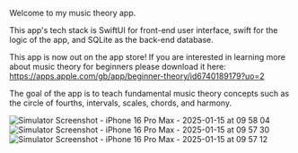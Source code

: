 Welcome to my music theory app.

This app's tech stack is SwiftUI for front-end user interface, swift for the logic of the app, and SQLite as the back-end database.

This app is now out on the app store! If you are interested in learning more about music theory for beginners please download it here: https://apps.apple.com/gb/app/beginner-theory/id6740189179?uo=2

The goal of the app is to teach fundamental music theory concepts such as the circle of fourths, intervals, scales, chords, and harmony.



![Simulator Screenshot - iPhone 16 Pro Max - 2025-01-15 at 09 58 04](https://github.com/user-attachments/assets/88f55404-0ed1-4c56-8a5b-4ba694c76f86)
![Simulator Screenshot - iPhone 16 Pro Max - 2025-01-15 at 09 57 30](https://github.com/user-attachments/assets/1015e674-a56f-45de-82fd-1cb120104440)
![Simulator Screenshot - iPhone 16 Pro Max - 2025-01-15 at 09 57 12](https://github.com/user-attachments/assets/85c46a5e-067a-492e-80ba-3308c887834a)

